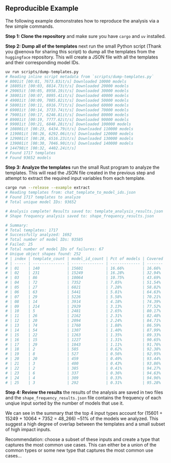 ## Reproducible Example

The following example demonstrates how to reproduce the analysis via a few simple commands.

**Step 1: Clone the repository** and make sure you have `cargo` and `uv` installed.

**Step 2: Dump all of the templates** next run the small Python script (Thank you @xenova for sharing this script) to dump all the templates from the `huggingface` repository. This will create a JSON file with all the templates and their corresponding model IDs.

```bash
uv run scripts/dump-templates.py
# Reading inline script metadata from `scripts/dump-templates.py`
# 8001it [00:01, 7673.83it/s] Downloaded 10000 models
# 18805it [00:03, 8814.73it/s] Downloaded 20000 models
# 29065it [00:05, 8958.19it/s] Downloaded 30000 models
# 38001it [00:07, 8095.41it/s] Downloaded 40000 models
# 49001it [00:09, 7085.82it/s] Downloaded 50000 models
# 58001it [00:11, 6916.77it/s] Downloaded 60000 models
# 69001it [00:14, 3733.74it/s] Downloaded 70000 models
# 79001it [00:17, 6246.81it/s] Downloaded 80000 models
# 89001it [00:19, 7777.62it/s] Downloaded 90000 models
# 99001it [00:21, 6848.28it/s] Downloaded 100000 models
# 108001it [00:23, 6434.79it/s] Downloaded 110000 models
# 119001it [00:26, 6292.06it/s] Downloaded 120000 models
# 129001it [00:28, 6516.23it/s] Downloaded 130000 models
# 139001it [00:30, 7046.90it/s] Downloaded 140000 models
# 144798it [00:32, 4402.24it/s]
# Found 1717 templates
# Found 93652 models
```

**Step 3: Analyze the templates** run the small Rust program to analyze the templates. This will read the JSON file created in the previous step and attempt to extract the required input variables from each template. 

```bash
cargo run --release --example extract
# Reading templates from: chat_template_to_model_ids.json
# Found 1717 templates to analyze
# Total unique model IDs: 93652

# Analysis complete! Results saved to: template_analysis_results.json
# Shape frequency analysis saved to: shape_frequency_results.json

# Summary:
# Total templates: 1717
# Successfully analyzed: 1692
# Total number of model IDs: 93585
# Failed: 25
# Total number of model IDs of failures: 67
# Unique object shapes found: 252
# | index | template_count | model_id_count | Pct of models | Covered |
# | ----- | -------------- | -------------- | ------------- | ------- |
# | 01    | 140            | 15601          | 16.66%        | 16.66%  |
# | 02    | 231            | 15249          | 16.28%        | 32.94%  |
# | 03    | 86             | 10064          | 10.75%        | 43.69%  |
# | 04    | 72             | 7352           | 7.85%         | 51.54%  |
# | 05    | 27             | 6821           | 7.28%         | 58.82%  |
# | 06    | 63             | 5441           | 5.81%         | 64.63%  |
# | 07    | 29             | 5226           | 5.58%         | 70.21%  |
# | 08    | 14             | 3914           | 4.18%         | 74.39%  |
# | 09    | 214            | 2929           | 3.13%         | 77.52%  |
# | 10    | 5              | 2481           | 2.65%         | 80.17%  |
# | 11    | 26             | 2162           | 2.31%         | 82.48%  |
# | 12    | 20             | 2094           | 2.24%         | 84.71%  |
# | 13    | 74             | 1760           | 1.88%         | 86.59%  |
# | 14    | 54             | 1307           | 1.40%         | 87.99%  |
# | 15    | 22             | 1263           | 1.35%         | 89.33%  |
# | 16    | 15             | 1227           | 1.31%         | 90.65%  |
# | 17    | 29             | 1043           | 1.11%         | 91.76%  |
# | 18    | 2              | 585            | 0.62%         | 92.38%  |
# | 19    | 8              | 527            | 0.56%         | 92.95%  |
# | 20    | 20             | 459            | 0.49%         | 93.44%  |
# | 21    | 3              | 400            | 0.43%         | 93.86%  |
# | 22    | 2              | 385            | 0.41%         | 94.27%  |
# | 23    | 6              | 337            | 0.36%         | 94.63%  |
# | 24    | 4              | 309            | 0.33%         | 94.96%  |
# | 25    | 3              | 292            | 0.31%         | 95.28%  |
```

**Step 4: Review the results** the results of the analysis are saved in two files and the `shape_frequency_results.json` file contains the frequency of each unqiue input sorted by the number of models that use it. 

We can see in the summary that the top 4 input types account for (15601 + 15249 + 10064 + 7352 = 48_266) ~51% of the models we analyzed. This suggest a high degree of overlap between the templates and a small subset of high impact inputs.

Recommendation: choose a subset of these inputs and create a type that captures the most common use cases. This can either be a union of the common types or some new type that captures the most common use cases...
